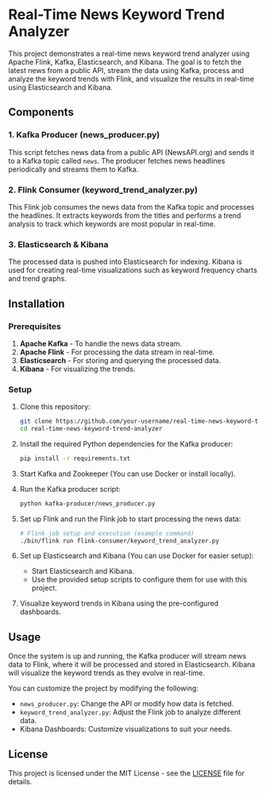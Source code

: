 # Real-Time News Keyword Trend Analyzer

This project demonstrates a real-time news keyword trend analyzer using Apache Flink, Kafka, Elasticsearch, and Kibana. The goal is to fetch the latest news from a public API, stream the data using Kafka, process and analyze the keyword trends with Flink, and visualize the results in real-time using Elasticsearch and Kibana.

## Components

### 1. Kafka Producer (news_producer.py)
This script fetches news data from a public API (NewsAPI.org) and sends it to a Kafka topic called `news`. The producer fetches news headlines periodically and streams them to Kafka.

### 2. Flink Consumer (keyword_trend_analyzer.py)
This Flink job consumes the news data from the Kafka topic and processes the headlines. It extracts keywords from the titles and performs a trend analysis to track which keywords are most popular in real-time.

### 3. Elasticsearch & Kibana
The processed data is pushed into Elasticsearch for indexing. Kibana is used for creating real-time visualizations such as keyword frequency charts and trend graphs.

## Installation

### Prerequisites
1. **Apache Kafka** - To handle the news data stream.
2. **Apache Flink** - For processing the data stream in real-time.
3. **Elasticsearch** - For storing and querying the processed data.
4. **Kibana** - For visualizing the trends.

### Setup
1. Clone this repository:
    ```bash
    git clone https://github.com/your-username/real-time-news-keyword-trend-analyzer.git
    cd real-time-news-keyword-trend-analyzer
    ```

2. Install the required Python dependencies for the Kafka producer:
    ```bash
    pip install -r requirements.txt
    ```

3. Start Kafka and Zookeeper (You can use Docker or install locally).
4. Run the Kafka producer script:
    ```bash
    python kafka-producer/news_producer.py
    ```

5. Set up Flink and run the Flink job to start processing the news data:
    ```bash
    # Flink job setup and execution (example command)
    ./bin/flink run flink-consumer/keyword_trend_analyzer.py
    ```

6. Set up Elasticsearch and Kibana (You can use Docker for easier setup):
    - Start Elasticsearch and Kibana.
    - Use the provided setup scripts to configure them for use with this project.

7. Visualize keyword trends in Kibana using the pre-configured dashboards.

## Usage

Once the system is up and running, the Kafka producer will stream news data to Flink, where it will be processed and stored in Elasticsearch. Kibana will visualize the keyword trends as they evolve in real-time.

You can customize the project by modifying the following:
- `news_producer.py`: Change the API or modify how data is fetched.
- `keyword_trend_analyzer.py`: Adjust the Flink job to analyze different data.
- Kibana Dashboards: Customize visualizations to suit your needs.

## License

This project is licensed under the MIT License - see the [LICENSE](LICENSE) file for details.

